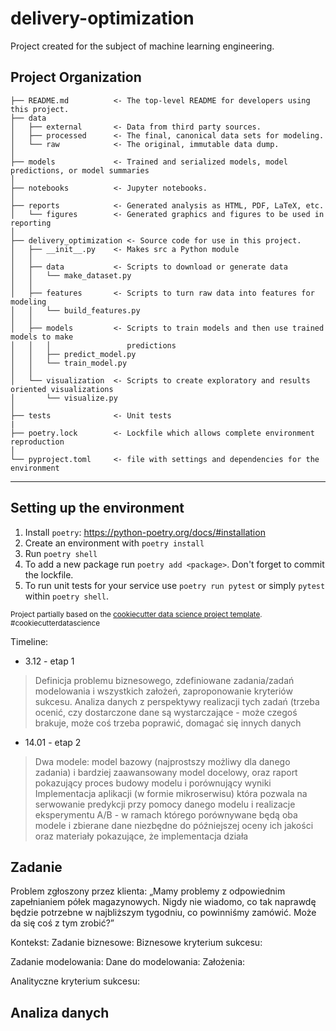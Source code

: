 # delivery-optimization
Project created for the subject of machine learning engineering.

Project Organization
------------

    ├── README.md          <- The top-level README for developers using this project.
    ├── data
    │   ├── external       <- Data from third party sources.
    │   ├── processed      <- The final, canonical data sets for modeling.
    │   └── raw            <- The original, immutable data dump.
    │
    ├── models             <- Trained and serialized models, model predictions, or model summaries
    │
    ├── notebooks          <- Jupyter notebooks.
    │
    ├── reports            <- Generated analysis as HTML, PDF, LaTeX, etc.
    │   └── figures        <- Generated graphics and figures to be used in reporting
    │
    ├── delivery_optimization <- Source code for use in this project.
    │   ├── __init__.py    <- Makes src a Python module
    │   │
    │   ├── data           <- Scripts to download or generate data
    │   │   └── make_dataset.py
    │   │
    │   ├── features       <- Scripts to turn raw data into features for modeling
    │   │   └── build_features.py
    │   │
    │   ├── models         <- Scripts to train models and then use trained models to make
    │   │   │                 predictions
    │   │   ├── predict_model.py
    │   │   └── train_model.py
    │   │
    │   └── visualization  <- Scripts to create exploratory and results oriented visualizations
    │       └── visualize.py
    │
    ├── tests              <- Unit tests
    |
    ├── poetry.lock        <- Lockfile which allows complete environment reproduction
    │
    └── pyproject.toml     <- file with settings and dependencies for the environment


--------


Setting up the environment
------------

1. Install `poetry`: https://python-poetry.org/docs/#installation
2. Create an environment with `poetry install`
3. Run `poetry shell`
4. To add a new package run `poetry add <package>`. Don't forget to commit the lockfile.
5. To run unit tests for your service use `poetry run pytest` or simply `pytest` within `poetry shell`.

<p><small>Project partially based on the <a target="_blank" href="https://drivendata.github.io/cookiecutter-data-science/">cookiecutter data science project template</a>. #cookiecutterdatascience</small></p>


Timeline:
* 3.12 - etap 1
> Definicja problemu biznesowego, zdefiniowane zadania/zadań modelowania i wszystkich założeń, zaproponowanie kryteriów sukcesu. 
> Analiza danych z perspektywy realizacji tych zadań (trzeba ocenić, czy dostarczone dane są wystarczające - może czegoś brakuje, może coś trzeba poprawić, domagać się innych danych
* 14.01 - etap 2
> Dwa modele: model bazowy (najprostszy możliwy dla danego zadania) i bardziej zaawansowany model docelowy, oraz raport pokazujący proces budowy modelu i porównujący wyniki
> Implementacja aplikacji (w formie mikroserwisu) która pozwala na serwowanie predykcji przy pomocy danego modelu i realizacje eksperymentu A/B - w ramach którego porównywane będą oba modele i zbierane dane niezbędne do późniejszej oceny ich jakości oraz materiały pokazujące, że implementacja działa

## Zadanie

Problem zgłoszony przez klienta: „Mamy problemy z odpowiednim zapełnianiem półek magazynowych. Nigdy nie wiadomo, co tak naprawdę będzie potrzebne w najbliższym tygodniu, co powinniśmy zamówić. Może da się coś z tym zrobić?”

Kontekst:
Zadanie biznesowe:
Biznesowe kryterium sukcesu:

Zadanie modelowania:
Dane do modelowania:
Założenia:

Analityczne kryterium sukcesu:

## Analiza danych
